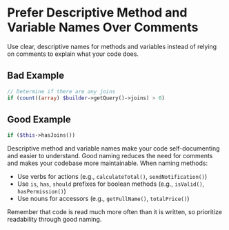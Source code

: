 # Prefer Descriptive Method and Variable Names Over Comments

Use clear, descriptive names for methods and variables instead of relying on comments to explain what your code does.

## Bad Example

```php
// Determine if there are any joins
if (count((array) $builder->getQuery()->joins) > 0)
```

## Good Example

```php
if ($this->hasJoins())
```

Descriptive method and variable names make your code self-documenting and easier to understand. Good naming reduces the need for comments and makes your codebase more maintainable. When naming methods:

-   Use verbs for actions (e.g., `calculateTotal()`, `sendNotification()`)
-   Use `is`, `has`, `should` prefixes for boolean methods (e.g., `isValid()`, `hasPermission()`)
-   Use nouns for accessors (e.g., `getFullName()`, `totalPrice()`)

Remember that code is read much more often than it is written, so prioritize readability through good naming.
